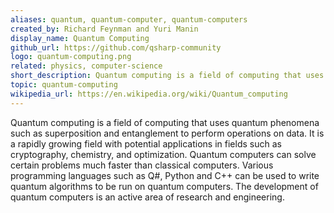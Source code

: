 ```yaml
---
aliases: quantum, quantum-computer, quantum-computers
created_by: Richard Feynman and Yuri Manin
display_name: Quantum Computing
github_url: https://github.com/qsharp-community
logo: quantum-computing.png
related: physics, computer-science
short_description: Quantum computing is a field of computing that uses quantum phenomena to perform operations on data.
topic: quantum-computing
wikipedia_url: https://en.wikipedia.org/wiki/Quantum_computing
---
```

Quantum computing is a field of computing that uses quantum phenomena such as superposition and entanglement to perform operations on data. It is a rapidly growing field with potential applications in fields such as cryptography, chemistry, and optimization. Quantum computers can solve certain problems much faster than classical computers. Various programming languages such as Q#, Python and C++ can be used to write quantum algorithms to be run on quantum computers. The development of quantum computers is an active area of research and engineering.
